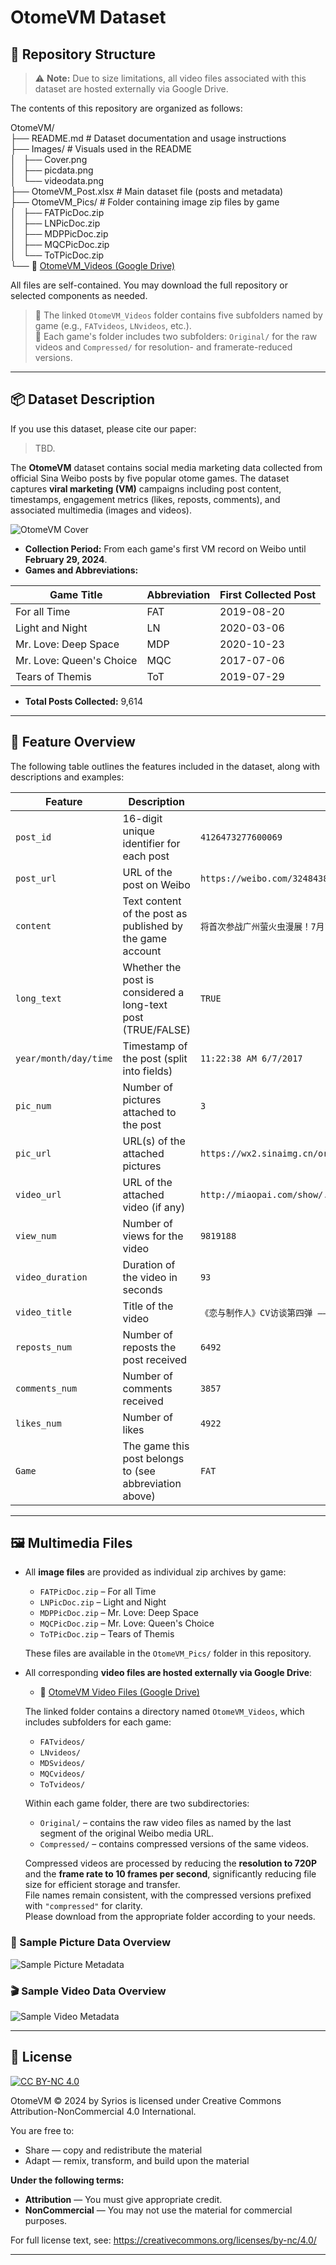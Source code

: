 # OtomeVM Dataset

## 📁 Repository Structure

> ⚠️ **Note:** Due to size limitations, all video files associated with this dataset are hosted externally via Google Drive.  

The contents of this repository are organized as follows:

OtomeVM/  
├── README.md # Dataset documentation and usage instructions  
├── Images/ # Visuals used in the README  
│   ├── Cover.png  
│   ├── picdata.png  
│   └── videodata.png  
├── OtomeVM_Post.xlsx # Main dataset file (posts and metadata)  
├── OtomeVM_Pics/ # Folder containing image zip files by game  
│   ├── FATPicDoc.zip  
│   ├── LNPicDoc.zip  
│   ├── MDPPicDoc.zip  
│   ├── MQCPicDoc.zip  
│   └── ToTPicDoc.zip  
└── 🔗 [OtomeVM_Videos (Google Drive)](https://drive.google.com/drive/folders/1OgxrJPFoNwFfu1pui77rfEUFMz3G5rH6?usp=sharing)

All files are self-contained. You may download the full repository or selected components as needed.

> 🔹 The linked `OtomeVM_Videos` folder contains five subfolders named by game (e.g., `FATvideos`, `LNvideos`, etc.).  
> 🔹 Each game's folder includes two subfolders: `Original/` for the raw videos and `Compressed/` for resolution- and framerate-reduced versions.

---

## 📦 Dataset Description

If you use this dataset, please cite our paper:

> TBD.

The **OtomeVM** dataset contains social media marketing data collected from official Sina Weibo posts by five popular otome games. The dataset captures **viral marketing (VM)** campaigns including post content, timestamps, engagement metrics (likes, reposts, comments), and associated multimedia (images and videos).

![OtomeVM Cover](Images/Cover.png)

- **Collection Period:** From each game's first VM record on Weibo until **February 29, 2024**.
- **Games and Abbreviations:**

| Game Title                | Abbreviation | First Collected Post |
|--------------------------|--------------|-----------------------|
| For all Time             | FAT          | 2019-08-20            |
| Light and Night          | LN           | 2020-03-06            |
| Mr. Love: Deep Space     | MDP          | 2020-10-23            |
| Mr. Love: Queen's Choice | MQC          | 2017-07-06            |
| Tears of Themis          | ToT          | 2019-07-29            |

- **Total Posts Collected:** 9,614

---

## 📑 Feature Overview

The following table outlines the features included in the dataset, along with descriptions and examples:

| Feature        | Description                                                                                      | Example                                                                 |
|----------------|--------------------------------------------------------------------------------------------------|-------------------------------------------------------------------------|
| `post_id`      | 16-digit unique identifier for each post                                                        | `4126473277600069`                                                     |
| `post_url`     | URL of the post on Weibo                                                                         | `https://weibo.com/3248438592/Fb6GPvT7L`                               |
| `content`      | Text content of the post as published by the game account                                        | `将首次参战广州萤火虫漫展！7月15日~18日，锁定妖都！...`       |
| `long_text`    | Whether the post is considered a long-text post (TRUE/FALSE)                                     | `TRUE`                                                                  |
| `year/month/day/time` | Timestamp of the post (split into fields)                                                 | `11:22:38 AM 6/7/2017`                                                 |
| `pic_num`      | Number of pictures attached to the post                                                          | `3`                                                                     |
| `pic_url`      | URL(s) of the attached pictures                                                                  | `https://wx2.sinaimg.cn/orj960/c19f3d40gy1fha00iuna6j20ku0ku0vv.jpg`    |
| `video_url`    | URL of the attached video (if any)                                                               | `http://miaopai.com/show/...`                                          |
| `view_num`     | Number of views for the video                                                                    | `9819188`                                                               |
| `video_duration` | Duration of the video in seconds                                                              | `93`                                                                    |
| `video_title`  | Title of the video                                                                                | `《恋与制作人》CV访谈第四弹 —— 夏磊`                                    |
| `reposts_num`  | Number of reposts the post received                                                               | `6492`                                                                  |
| `comments_num` | Number of comments received                                                                       | `3857`                                                                  |
| `likes_num`    | Number of likes                                                                                   | `4922`                                                                  |
| `Game`         | The game this post belongs to (see abbreviation above)                                           | `FAT`                                                                   |

---

## 🖼️ Multimedia Files

- All **image files** are provided as individual zip archives by game:
  - `FATPicDoc.zip` – For all Time  
  - `LNPicDoc.zip` – Light and Night  
  - `MDPPicDoc.zip` – Mr. Love: Deep Space  
  - `MQCPicDoc.zip` – Mr. Love: Queen's Choice  
  - `ToTPicDoc.zip` – Tears of Themis  

  These files are available in the `OtomeVM_Pics/` folder in this repository.

- All corresponding **video files are hosted externally via Google Drive**:
  - 🔗 [OtomeVM Video Files (Google Drive)](https://drive.google.com/drive/folders/1OgxrJPFoNwFfu1pui77rfEUFMz3G5rH6?usp=sharing)

  The linked folder contains a directory named `OtomeVM_Videos`, which includes subfolders for each game:
  - `FATvideos/`
  - `LNvideos/`
  - `MDSvideos/`
  - `MQCvideos/`
  - `ToTvideos/`

  Within each game folder, there are two subdirectories:
  - `Original/` – contains the raw video files as named by the last segment of the original Weibo media URL.
  - `Compressed/` – contains compressed versions of the same videos.

  Compressed videos are processed by reducing the **resolution to 720P** and the **frame rate to 10 frames per second**, significantly reducing file size for efficient storage and transfer.  
  File names remain consistent, with the compressed versions prefixed with `"compressed"` for clarity.  
  Please download from the appropriate folder according to your needs.

### 🧷 Sample Picture Data Overview

![Sample Picture Metadata](Images/picdata.png)

### 🎬 Sample Video Data Overview

![Sample Video Metadata](Images/videodata.png)

---

## 📄 License

[![CC BY-NC 4.0][cc-by-nc-shield]][cc-by-nc]

OtomeVM © 2024 by Syrios is licensed under Creative Commons Attribution-NonCommercial 4.0 International.

[cc-by-nc]: https://creativecommons.org/licenses/by-nc/4.0/  
[cc-by-nc-shield]: https://licensebuttons.net/l/by-nc/4.0/88x31.png

You are free to:
- Share — copy and redistribute the material
- Adapt — remix, transform, and build upon the material

**Under the following terms:**
- **Attribution** — You must give appropriate credit.
- **NonCommercial** — You may not use the material for commercial purposes.

For full license text, see: https://creativecommons.org/licenses/by-nc/4.0/

---
